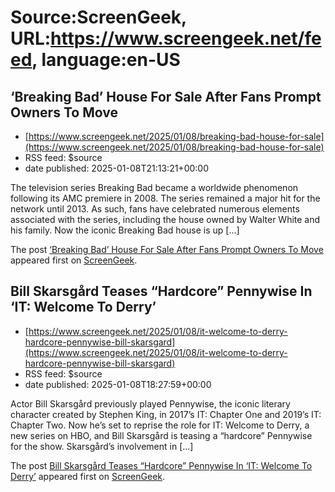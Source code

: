 # Source:ScreenGeek, URL:https://www.screengeek.net/feed, language:en-US

## ‘Breaking Bad’ House For Sale After Fans Prompt Owners To Move
 - [https://www.screengeek.net/2025/01/08/breaking-bad-house-for-sale](https://www.screengeek.net/2025/01/08/breaking-bad-house-for-sale)
 - RSS feed: $source
 - date published: 2025-01-08T21:13:21+00:00

<p>The television series Breaking Bad became a worldwide phenomenon following its AMC premiere in 2008. The series remained a major hit for the network until 2013. As such, fans have celebrated numerous elements associated with the series, including the house owned by Walter White and his family. Now the iconic Breaking Bad house is up [...]</p>
<p>The post <a href="https://www.screengeek.net/2025/01/08/breaking-bad-house-for-sale/">&#8216;Breaking Bad&#8217; House For Sale After Fans Prompt Owners To Move</a> appeared first on <a href="https://www.screengeek.net">ScreenGeek</a>.</p>

## Bill Skarsgård Teases “Hardcore” Pennywise In ‘IT: Welcome To Derry’
 - [https://www.screengeek.net/2025/01/08/it-welcome-to-derry-hardcore-pennywise-bill-skarsgard](https://www.screengeek.net/2025/01/08/it-welcome-to-derry-hardcore-pennywise-bill-skarsgard)
 - RSS feed: $source
 - date published: 2025-01-08T18:27:59+00:00

<p>Actor Bill Skarsgård previously played Pennywise, the iconic literary character created by Stephen King, in 2017&#8217;s IT: Chapter One and 2019&#8217;s IT: Chapter Two. Now he&#8217;s set to reprise the role for IT: Welcome to Derry, a new series on HBO, and Bill Skarsgård is teasing a &#8220;hardcore&#8221; Pennywise for the show. Skarsgård&#8217;s involvement in [...]</p>
<p>The post <a href="https://www.screengeek.net/2025/01/08/it-welcome-to-derry-hardcore-pennywise-bill-skarsgard/">Bill Skarsgård Teases &#8220;Hardcore&#8221; Pennywise In &#8216;IT: Welcome To Derry&#8217;</a> appeared first on <a href="https://www.screengeek.net">ScreenGeek</a>.</p>

